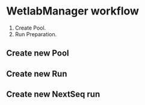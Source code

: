 # WetlabManager workflow


1. Create Pool.
2. Run Preparation.

## Create new Pool


## Create new Run


## Create new NextSeq run
